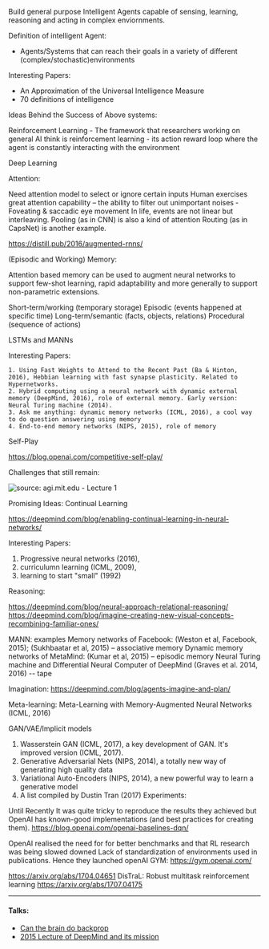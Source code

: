 Build general purpose Intelligent Agents capable of sensing, learning, reasoning and acting in complex enviornments.

Definition of intelligent Agent: 

   - Agents/Systems that can reach their goals in a variety of different (complex/stochastic)environments 


Interesting Papers: 

   - An Approximation of the Universal Intelligence Measure
   - 70 definitions of intelligence 





Ideas Behind the Success of Above systems:


Reinforcement Learning
    - The framework that researchers working on general AI think is reinforcement learning
    - its action reward loop where the agent is constantly interacting with the environment 


Deep Learning 

Attention: 

Need attention model to select or ignore certain inputs Human exercises great attention capability – the ability to filter out unimportant noises ­ Foveating & saccadic eye movement In life, events are not linear but interleaving. Pooling (as in CNN) is also a kind of attention Routing (as in CapsNet) is another example.


https://distill.pub/2016/augmented-rnns/



(Episodic and Working) Memory: 

Attention based memory can be used to augment neural networks to support few-shot learning, rapid adaptability and more generally to support non-parametric extensions.

Short-term/working (temporary storage) 
Episodic (events happened at specific time) 
Long-term/semantic (facts, objects, relations) 
Procedural (sequence of actions)

LSTMs and MANNs


Interesting Papers: 

    1. Using Fast Weights to Attend to the Recent Past (Ba & Hinton, 2016), Hebbian learning with fast synapse plasticity. Related to Hypernetworks.
    2. Hybrid computing using a neural network with dynamic external memory (DeepMind, 2016), role of external memory. Early version: Neural Turing machine (2014).
    3. Ask me anything: dynamic memory networks (ICML, 2016), a cool way to do question answering using memory
    4. End-to-end memory networks (NIPS, 2015), role of memory


Self-Play

https://blog.openai.com/competitive-self-play/


Challenges that still remain: 


![source: agi.mit.edu - Lecture 1](https://d2mxuefqeaa7sj.cloudfront.net/s_F651687F06B7CF24A31D9979C63B8B6B371986087EA14C0BE1407DC4CF82DF43_1529481709517_Screen+Shot+2018-06-20+at+6.00.57+pm.png)





Promising Ideas:
Continual Learning 

https://deepmind.com/blog/enabling-continual-learning-in-neural-networks/ 

Interesting Papers:

1. Progressive neural networks (2016),
2.  curriculumn learning (ICML, 2009), 
3. learning to start "small" (1992)


Reasoning: 

https://deepmind.com/blog/neural-approach-relational-reasoning/
https://deepmind.com/blog/imagine-creating-new-visual-concepts-recombining-familiar-ones/

MANN: examples Memory networks of Facebook: (Weston et al, Facebook, 2015); (Sukhbaatar et al, 2015) – associative memory Dynamic memory networks of MetaMind: (Kumar et al, 2015) – episodic memory Neural Turing machine and Differential Neural Computer of DeepMind (Graves et al. 2014, 2016) -- tape

Imagination: https://deepmind.com/blog/agents-imagine-and-plan/


Meta-learning: Meta-Learning with Memory-Augmented Neural Networks (ICML, 2016)

GAN/VAE/Implicit models

1. Wasserstein GAN (ICML, 2017), a key development of GAN. It's improved version (ICML, 2017).
2. Generative Adversarial Nets (NIPS, 2014), a totally new way of generating high quality data
3. Variational Auto-Encoders (NIPS, 2014), a new powerful way to learn a generative model
4. A list compiled by Dustin Tran (2017)
Experiments: 

Until Recently It was quite tricky to reproduce the results they achieved but OpenAI has known-good implementations (and best practices for creating them). 
https://blog.openai.com/openai-baselines-dqn/

OpenAI realised the need for  for better benchmarks and that RL research was being slowed downed Lack of standardization of environments used in publications. Hence they launched openAI GYM:  https://gym.openai.com/


 https://arxiv.org/abs/1704.04651 
DisTraL: Robust multitask reinforcement learning
https://arxiv.org/abs/1707.04175 


---------------

#### Talks: 

  - [Can the brain do backprop](https://youtu.be/VIRCybGgHts) 
  - [2015 Lecture of DeepMind and its mission](https://youtu.be/0X-NdPtFKq0)
